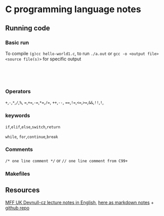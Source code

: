 # C programming language notes


## Running code

### Basic run

To compile `(g)cc hello-world1.c`, to run `./a.out` or `gcc -o <output file> <source file(s)>` for specific output

## <header>
### Operators
`+`,`-`,`*`,`/`,`%`,
`=`,`+=`,`-=`,`*=`,`/=`,
`++`,`--`,
`==`,`!=`,`<=`,`>=`,`&&`,`!!`,`!`,

### keywords

`if`,`elif`,`else`,`switch`,`return`

`while`, `for`,`continue`,`break`

### Comments

`/* one line comment */` or `// one line comment from C99+`
### Makefiles


## Resources 

[MFF UK Devnull-cz lecture notes in English](https://github.com/devnull-cz/c-prog-lang), [here as markdown notes](https://github.com/devnull-cz/c-prog-lang/tree/notes) + [github repo](https://github.com/devnull-cz/c-prog-lang)  

